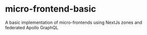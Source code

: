 # micro-frontend-basic
A basic implementation of micro-frontends using NextJs zones and federated Apollo GraphQL
